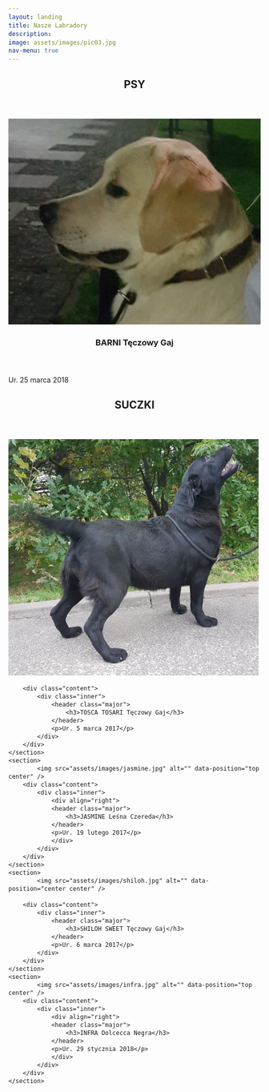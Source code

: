 ```yaml
---
layout: landing
title: Nasze Labradory
description:
image: assets/images/pic03.jpg
nav-menu: true
---
```

<!-- Main -->
<div id="main">
<!-- Two -->
<!-- Three -->
<section id="three">
	<div class="inner">
		<header class="major">
			<h2>PSY</h2>
		</header>
	</div>
</section>
<section id="two" class="spotlights">
	<section>
		<section class="image">
			<img src="assets/images/barni.jpg" alt="" data-position="center center" />
		</section>
		<div class="content">
			<div class="inner">
				<header class="major">
					<h3>BARNI Tęczowy Gaj</h3>
				</header>
				<p>Ur. 25 marca 2018</p>
			</div>
		</div>
	</section>
</section>
<section id="three">
	<div class="inner">
		<header class="major">
			<h2>SUCZKI</h2>
		</header>
	</div>
</section>
<section id="four" class="spotlights">
	<section>
			<img src="assets/images/tosca.jpg" alt="" data-position="center center" />

		<div class="content">
			<div class="inner">
				<header class="major">
					<h3>TOSCA TOSARI Tęczowy Gaj</h3>
				</header>
				<p>Ur. 5 marca 2017</p>
			</div>
		</div>
	</section>
	<section>
			<img src="assets/images/jasmine.jpg" alt="" data-position="top center" />
		<div class="content">
			<div class="inner">
				<div align="right">
				<header class="major">
					<h3>JASMINE Leśna Czereda</h3>
				</header>
				<p>Ur. 19 lutego 2017</p>
				</div>
			</div>
		</div>
	</section>
	<section>
			<img src="assets/images/shiloh.jpg" alt="" data-position="center center" />

		<div class="content">
			<div class="inner">
				<header class="major">
					<h3>SHILOH SWEET Tęczowy Gaj</h3>
				</header>
				<p>Ur. 6 marca 2017</p>
			</div>
		</div>
	</section>
	<section>
			<img src="assets/images/infra.jpg" alt="" data-position="top center" />
		<div class="content">
			<div class="inner">
				<div align="right">
				<header class="major">
					<h3>INFRA Dolcecca Negra</h3>
				</header>
				<p>Ur. 29 stycznia 2018</p>
				</div>
			</div>
		</div>
	</section>
</section>
